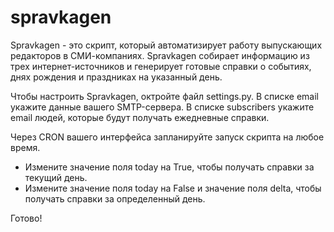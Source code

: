 # spravkagen

Spravkagen - это скрипт, который автоматизирует работу выпускающих редакторов в СМИ-компаниях.
Spravkagen собирает информацию из трех интернет-источников и генерирует готовые справки о событиях, днях рождения и праздниках на указанный день.

Чтобы настроить Spravkagen, октройте файл settings.py.
В списке email укажите данные вашего SMTP-сервера.
В списке subscribers укажите email людей, которые будут получать ежедневные справки.

Через CRON вашего интерфейса запланируйте запуск скрипта на любое время.

* Измените значение поля today на True, чтобы получать справки за текущий день.
* Измените значение поля today на False и значение поля delta, чтобы получать справки за определенный день.

Готово!

